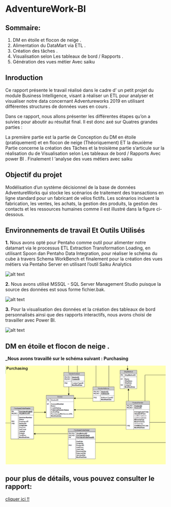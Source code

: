 # AdventureWork-BI

## Sommaire:
1. DM en étoile et flocon de neige .
2. Alimentation du DataMart via ETL .
3. Création des tâches .
4. Visualisation selon Les tableaux de bord / Rapports .
5. Génération des vues métier Avec saiku 

## Inroduction
Ce rapport présente le travail réalisé dans le cadre d’ un
petit projet du module Business Intelligence, visant à réaliser
un ETL pour analyser et visualiser notre data concernant
Adventureworks 2019 en utilisant différentes structures de
données vues en cours .

Dans ce rapport, nous allons présenter les différentes étapes
qu’on a suivies pour aboutir au résultat final. Il est donc axé sur
Quatres grandes parties :

La première partie est la partie de Conception du DM en
étoile (pratiquement) et en flocon de neige (Théoriquement)
ET la deuxième Partie concerne la création des Tâches et la
troisième partie s’articule sur la réalisation du de Visualisation
selon Les tableaux de bord / Rapports Avec power BI .
Finalement l ‘analyse des vues métiers avec saiku 

## Objectif du projet
Modélisation d’un système décisionnel de la base de données
AdventureWorks qui stocke les scénarios de traitement des
transactions en ligne standard pour un fabricant de vélos fictifs.
Les scénarios incluent la fabrication, les ventes, les achats, la
gestion des produits, la gestion des contacts et les ressources
humaines comme il est illustré dans la figure ci-dessous.

## Environnements de travail Et Outils Utilisés

**1.**
Nous avons opté pour Pentaho comme
outil pour alimenter notre datamart via le
processus ETL Extraction Transformation
Loading, en utilisant Spoon dan Pentaho
Data Integration, pour réaliser le schéma
du cube à travers Schema WorkBench et
finalement pour la création des vues
métiers via Pentaho Server en utilisant
l’outil Saiku Analytics

![alt text](https://roi4cio.com/uploads/roi/company/Pentaho.png "Penatho")

**2.**
Nous avons utilisé MSSQL - SQL Server
Management Studio puisque la source
des données est sous forme fichier.bak.

![alt text](https://consultant-webdesigner.fr/wp-content/uploads/2019/06/Logo-SQL-Server-300x243.png "Microsoft Sql Server")

**3.**
Pour la visualisation des données et la
création des tableaux de bord personnalisés
ainsi que des rapports interactifs, nous
avons choisi de travailler avec Power BI.

![alt text](https://news.microsoft.com/wp-content/uploads/prod/sites/113/2017/06/power-bi-logo.jpg "Microsoft PowerBI")

## DM en étoile et flocon de neige .
**_Nous avons travaillé sur le schéma suivant : Purchasing**

![alt text](https://github.com/Simo1Goat/AdventureWork-BI/blob/master/HABIBI_MOHAMED%20BI%20adventureWork/snapshots/Purchase%20DB.png "Purchase Part")

## pour plus de détails, vous pouvez consulter le rapport:
[cliquer ici !!](https://github.com/Simo1Goat/AdventureWork-BI/blob/f8fc96ce99f034f4cf9f6e424584e42fd70b3504/HABIBI_MOHAMED%20BI%20adventureWork/rapport.pdf)
